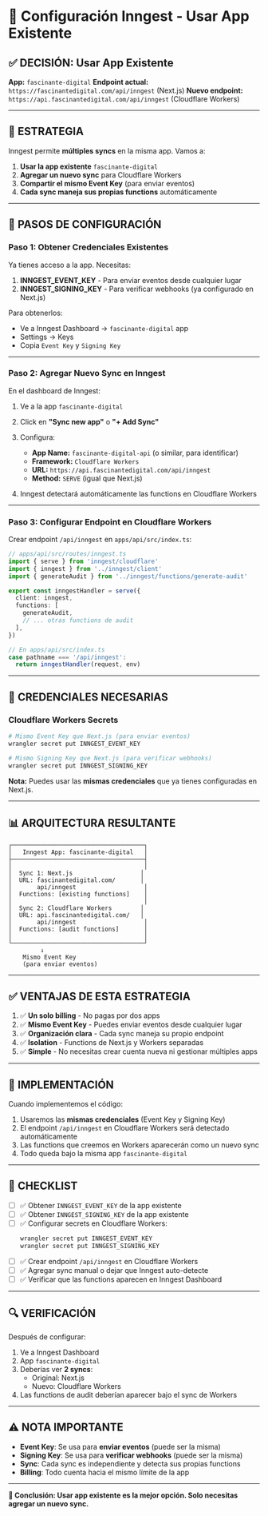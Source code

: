 # 🔧 Configuración Inngest - Usar App Existente

## ✅ **DECISIÓN: Usar App Existente**

**App:** `fascinante-digital`
**Endpoint actual:** `https://fascinantedigital.com/api/inngest` (Next.js)
**Nuevo endpoint:** `https://api.fascinantedigital.com/api/inngest` (Cloudflare Workers)

---

## 🎯 **ESTRATEGIA**

Inngest permite **múltiples syncs** en la misma app. Vamos a:

1. **Usar la app existente** `fascinante-digital`
2. **Agregar un nuevo sync** para Cloudflare Workers
3. **Compartir el mismo Event Key** (para enviar eventos)
4. **Cada sync maneja sus propias functions** automáticamente

---

## 📝 **PASOS DE CONFIGURACIÓN**

### **Paso 1: Obtener Credenciales Existentes**

Ya tienes acceso a la app. Necesitas:

1. **INNGEST_EVENT_KEY** - Para enviar eventos desde cualquier lugar
2. **INNGEST_SIGNING_KEY** - Para verificar webhooks (ya configurado en Next.js)

Para obtenerlos:
- Ve a Inngest Dashboard → `fascinante-digital` app
- Settings → Keys
- Copia `Event Key` y `Signing Key`

---

### **Paso 2: Agregar Nuevo Sync en Inngest**

En el dashboard de Inngest:

1. Ve a la app `fascinante-digital`
2. Click en **"Sync new app"** o **"+ Add Sync"**
3. Configura:
   - **App Name:** `fascinante-digital-api` (o similar, para identificar)
   - **Framework:** `Cloudflare Workers`
   - **URL:** `https://api.fascinantedigital.com/api/inngest`
   - **Method:** `SERVE` (igual que Next.js)

4. Inngest detectará automáticamente las functions en Cloudflare Workers

---

### **Paso 3: Configurar Endpoint en Cloudflare Workers**

Crear endpoint `/api/inngest` en `apps/api/src/index.ts`:

```typescript
// apps/api/src/routes/inngest.ts
import { serve } from 'inngest/cloudflare'
import { inngest } from '../inngest/client'
import { generateAudit } from '../inngest/functions/generate-audit'

export const inngestHandler = serve({
  client: inngest,
  functions: [
    generateAudit,
    // ... otras functions de audit
  ],
})

// En apps/api/src/index.ts
case pathname === '/api/inngest':
  return inngestHandler(request, env)
```

---

## 🔑 **CREDENCIALES NECESARIAS**

### **Cloudflare Workers Secrets**

```bash
# Mismo Event Key que Next.js (para enviar eventos)
wrangler secret put INNGEST_EVENT_KEY

# Mismo Signing Key que Next.js (para verificar webhooks)
wrangler secret put INNGEST_SIGNING_KEY
```

**Nota:** Puedes usar las **mismas credenciales** que ya tienes configuradas en Next.js.

---

## 📊 **ARQUITECTURA RESULTANTE**

```
┌─────────────────────────────────────┐
│   Inngest App: fascinante-digital   │
├─────────────────────────────────────┤
│                                     │
│  Sync 1: Next.js                   │
│  URL: fascinantedigital.com/       │
│       api/inngest                   │
│  Functions: [existing functions]    │
│                                     │
│  Sync 2: Cloudflare Workers        │
│  URL: api.fascinantedigital.com/   │
│       api/inngest                   │
│  Functions: [audit functions]       │
│                                     │
└─────────────────────────────────────┘
         ↓
    Mismo Event Key
    (para enviar eventos)
```

---

## ✅ **VENTAJAS DE ESTA ESTRATEGIA**

1. ✅ **Un solo billing** - No pagas por dos apps
2. ✅ **Mismo Event Key** - Puedes enviar eventos desde cualquier lugar
3. ✅ **Organización clara** - Cada sync maneja su propio endpoint
4. ✅ **Isolation** - Functions de Next.js y Workers separadas
5. ✅ **Simple** - No necesitas crear cuenta nueva ni gestionar múltiples apps

---

## 🚀 **IMPLEMENTACIÓN**

Cuando implementemos el código:

1. Usaremos las **mismas credenciales** (Event Key y Signing Key)
2. El endpoint `/api/inngest` en Cloudflare Workers será detectado automáticamente
3. Las functions que creemos en Workers aparecerán como un nuevo sync
4. Todo queda bajo la misma app `fascinante-digital`

---

## 📝 **CHECKLIST**

- [ ] ✅ Obtener `INNGEST_EVENT_KEY` de la app existente
- [ ] ✅ Obtener `INNGEST_SIGNING_KEY` de la app existente
- [ ] ✅ Configurar secrets en Cloudflare Workers:
  ```bash
  wrangler secret put INNGEST_EVENT_KEY
  wrangler secret put INNGEST_SIGNING_KEY
  ```
- [ ] ✅ Crear endpoint `/api/inngest` en Cloudflare Workers
- [ ] ✅ Agregar sync manual o dejar que Inngest auto-detecte
- [ ] ✅ Verificar que las functions aparecen en Inngest Dashboard

---

## 🔍 **VERIFICACIÓN**

Después de configurar:

1. Ve a Inngest Dashboard
2. App `fascinante-digital`
3. Deberías ver **2 syncs**:
   - Original: Next.js
   - Nuevo: Cloudflare Workers
4. Las functions de audit deberían aparecer bajo el sync de Workers

---

## ⚠️ **NOTA IMPORTANTE**

- **Event Key**: Se usa para **enviar eventos** (puede ser la misma)
- **Signing Key**: Se usa para **verificar webhooks** (puede ser la misma)
- **Sync**: Cada sync es independiente y detecta sus propias functions
- **Billing**: Todo cuenta hacia el mismo límite de la app

---

**🎯 Conclusión: Usar app existente es la mejor opción. Solo necesitas agregar un nuevo sync.**

